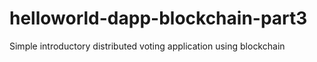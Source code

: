 # helloworld-dapp-blockchain-part3
Simple introductory distributed voting application using blockchain

